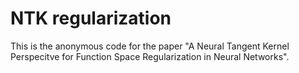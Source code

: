 # NTK regularization
This is the anonymous code for the paper "A Neural Tangent Kernel Perspecitve for Function Space Regularization in Neural Networks".

